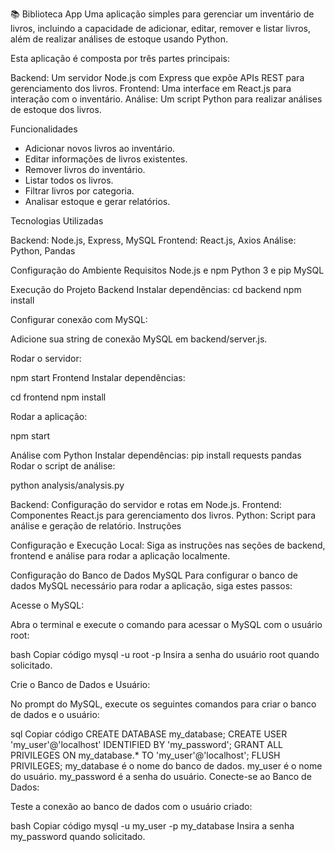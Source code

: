 📚 Biblioteca App
Uma aplicação simples para gerenciar um inventário de livros, incluindo a capacidade de adicionar, editar, remover e listar livros, além de realizar análises de estoque usando Python.

Esta aplicação é composta por três partes principais:

Backend: Um servidor Node.js com Express que expõe APIs REST para gerenciamento dos livros.
Frontend: Uma interface em React.js para interação com o inventário.
Análise: Um script Python para realizar análises de estoque dos livros.

Funcionalidades
- Adicionar novos livros ao inventário.
- Editar informações de livros existentes.
- Remover livros do inventário.
- Listar todos os livros.
- Filtrar livros por categoria.
- Analisar estoque e gerar relatórios.

Tecnologias Utilizadas

Backend: Node.js, Express, MySQL
Frontend: React.js, Axios
Análise: Python, Pandas

Configuração do Ambiente
Requisitos
Node.js e npm
Python 3 e pip
MySQL

Execução do Projeto
Backend
Instalar dependências:
cd backend
npm install

Configurar conexão com MySQL:

Adicione sua string de conexão MySQL em backend/server.js.

Rodar o servidor:

npm start
Frontend
Instalar dependências:

cd frontend
npm install

Rodar a aplicação:

npm start

Análise com Python
Instalar dependências:
pip install requests pandas
Rodar o script de análise:

python analysis/analysis.py


Backend: Configuração do servidor e rotas em Node.js.
Frontend: Componentes React.js para gerenciamento dos livros.
Python: Script para análise e geração de relatório.
Instruções

Configuração e Execução Local: Siga as instruções nas seções de backend, frontend e análise para rodar a aplicação localmente.

Configuração do Banco de Dados MySQL
Para configurar o banco de dados MySQL necessário para rodar a aplicação, siga estes passos:

Acesse o MySQL:

Abra o terminal e execute o comando para acessar o MySQL com o usuário root:

bash
Copiar código
mysql -u root -p
Insira a senha do usuário root quando solicitado.

Crie o Banco de Dados e Usuário:

No prompt do MySQL, execute os seguintes comandos para criar o banco de dados e o usuário:

sql
Copiar código
CREATE DATABASE my_database;
CREATE USER 'my_user'@'localhost' IDENTIFIED BY 'my_password';
GRANT ALL PRIVILEGES ON my_database.* TO 'my_user'@'localhost';
FLUSH PRIVILEGES;
my_database é o nome do banco de dados.
my_user é o nome do usuário.
my_password é a senha do usuário.
Conecte-se ao Banco de Dados:

Teste a conexão ao banco de dados com o usuário criado:

bash
Copiar código
mysql -u my_user -p my_database
Insira a senha my_password quando solicitado.